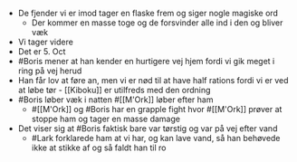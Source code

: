 - De fjender vi er imod tager en flaske frem og siger nogle magiske ord
	- Der kommer en masse toge og de forsvinder alle ind i den og bliver væk
- Vi tager videre
- Det er 5. Oct
- #Boris mener at han kender en hurtigere vej hjem fordi vi gik meget i ring på vej herud
- Han får lov at føre an, men vi er nød til at have half rations fordi vi er ved at løbe tør - [[Kiboku]] er utilfreds med den ordning
- #Boris løber væk i natten #[[M'Ork]] løber efter ham
	- #[[M'Ork]] og #Boris har en grapple fight hvor #[[M'Ork]] prøver at stoppe ham og tager en masse damage
- Det viser sig at #Boris faktisk bare var tørstig og var på vej efter vand
	- #Lark forklarede ham at vi har, og kan lave vand, så han behøvede ikke at stikke af og så faldt han til ro